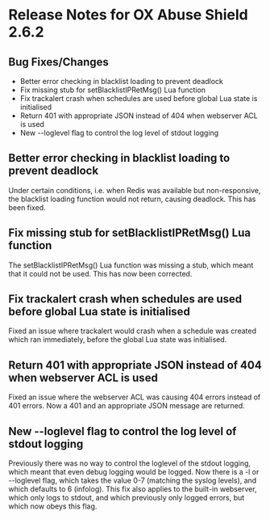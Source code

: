 # Release Notes for OX Abuse Shield 2.6.2

## Bug Fixes/Changes

* Better error checking in blacklist loading to prevent deadlock
* Fix missing stub for setBlacklistIPRetMsg() Lua function
* Fix trackalert crash when schedules are used before global Lua state is initialised
* Return 401 with appropriate JSON instead of 404 when webserver ACL is used
* New --loglevel flag to control the log level of stdout logging

## Better error checking in blacklist loading to prevent deadlock

Under certain conditions, i.e. when Redis was available but non-responsive, the blacklist
loading function would not return, causing deadlock. This has been fixed.

## Fix missing stub for setBlacklistIPRetMsg() Lua function

The setBlacklistIPRetMsg() Lua function was missing a stub, which meant that it could not
be used. This has now been corrected.

## Fix trackalert crash when schedules are used before global Lua state is initialised

Fixed an issue where trackalert would crash when a schedule was created which ran immediately, before the global Lua
state was initialised.

## Return 401 with appropriate JSON instead of 404 when webserver ACL is used

Fixed an issue where the webserver ACL was causing 404 errors instead of 401 errors. Now
a 401 and an appropriate JSON message are returned.

## New --loglevel flag to control the log level of stdout logging

Previously there was no way to control the loglevel of the stdout logging, which meant that even
debug logging would be logged. Now there is a -l or --loglevel flag, which takes the value 0-7
(matching the syslog levels), and which defaults to 6 (infolog). This fix also applies to the
built-in webserver, which only logs to stdout, and which previously only logged errors, but which now 
obeys this flag.
